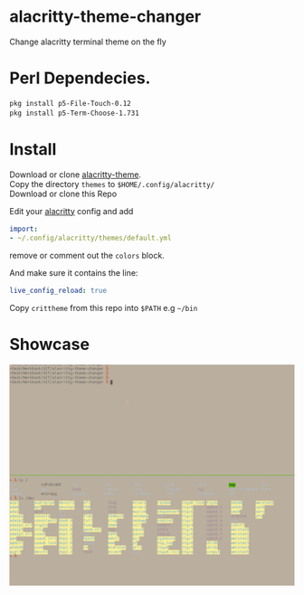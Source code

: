 # alacritty-theme-changer
Change alacritty terminal theme on the fly 

# Perl Dependecies.

```bash
pkg install p5-File-Touch-0.12
pkg install p5-Term-Choose-1.731
```

# Install

Download or clone [alacritty-theme](https://github.com/rajasegar/alacritty-theme).   
Copy the directory `themes` to `$HOME/.config/alacritty/`   
Download or clone this Repo  

Edit your [alacritty](https://github.com/alacritty/alacritty) config and add   

```yaml
import:
- ~/.config/alacritty/themes/default.yml
```
remove or comment out the `colors` block.   

And make sure it contains the line: 

```yaml
live_config_reload: true
```


Copy `crittheme` from this repo into `$PATH` e.g `~/bin`


# Showcase

![gif_me_more](gif_me_more.gif)
